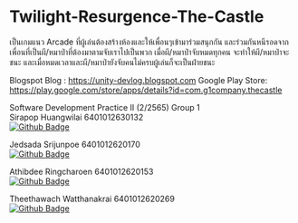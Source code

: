 # Twilight-Resurgence-The-Castle
เป็นเกมแนว Arcade ที่ผู้เล่นต้องสร้างห้องและให้เพื่อนๆเข้ามาร่วมสนุกกัน และร่วมกันหนีรอดจากเพื่อนที่เป็นผี/หมาป่าที่ต้องมาตามจับเราไปเป็นพวก เมื่อผี/หมาป่าจับหมดทุกคน จะทำให้ผี/หมาป่าจะชนะ และเมื่อหมดเวลาและผี/หมาป่ายังจับคนไม่ครบผู้เล่นก็จะเป็นฝ่ายชนะ

Blogspot Blog : https://unity-devlog.blogspot.com
Google Play Store: https://play.google.com/store/apps/details?id=com.g1company.thecastle

Software Development Practice II (2/2565) Group 1                                                                                               
Sirapop Huangwilai 6401012630132                                      
[![Github Badge](https://img.shields.io/badge/-sirapopModel-333?style=flat&logo=Github&logoColor=white)](https://github.com/sirapopModel)

Jedsada Srijunpoe 6401012620170                                  
[![Github Badge](https://img.shields.io/badge/-JedsadaSrijunpoe-333?style=flat&logo=Github&logoColor=white)](https://github.com/JedsadaSrijunpoe)

Athibdee Ringcharoen 6401012620153                                    
[![Github Badge](https://img.shields.io/badge/-Athibdee-333?style=flat&logo=Github&logoColor=white)](https://github.com/Athibdee)

Theethawach Watthanakrai 6401012620269                               
[![Github Badge](https://img.shields.io/badge/-TheethawachW.-333?style=flat&logo=Github&logoColor=white)](https://github.com/kimzaooza)

